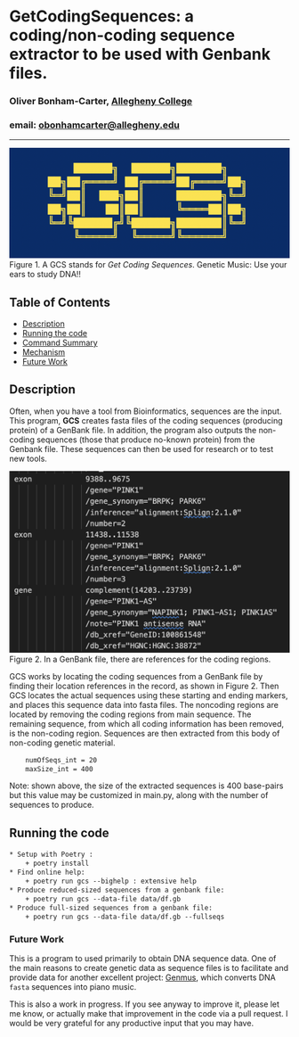 # GetCodingSequences: a coding/non-coding sequence extractor to be used with Genbank files.

### Oliver Bonham-Carter, [Allegheny College](https://allegheny.edu/)
### email: obonhamcarter@allegheny.edu

---
![logo](graphics/logo.png)
Figure 1. A GCS stands for _Get Coding Sequences_.
Genetic Music: Use your ears to study DNA!!

## Table of Contents

- [Description](#description)
- [Running the code](#running-the-code)
- [Command Summary](#command-summary)
- [Mechanism](#mechanism)
- [Future Work](#future-work)

## Description

Often, when you have a tool from Bioinformatics, sequences are the input. This program, **GCS** creates fasta files of the coding sequences (producing protein) of a GenBank file. In addition, the program also outputs the non-coding sequences (those that produce no-known protein) from the Genbank file. These sequences can then be used for research or to test new tools. 


![genbank record](graphics/genbankFile.png)
Figure 2. In a GenBank file, there are references for the coding regions. 

GCS works by locating the coding sequences from a GenBank file by finding their location references in the record, as shown in Figure 2. Then GCS locates the actual sequences using these starting and ending markers, and places this sequence data into fasta files. The noncoding regions are located by removing the coding regions from main sequence. The remaining sequence, from which all coding information has been removed, is the non-coding region. Sequences are then extracted from this body of non-coding genetic material. 

```
    numOfSeqs_int = 20
    maxSize_int = 400
```
Note: shown above, the size of the extracted sequences is 400 base-pairs but this value may be customized in main.py, along with the number of sequences to produce. 

## Running the code
```
* Setup with Poetry : 
    + poetry install
* Find online help:
    + poetry run gcs --bighelp : extensive help
* Produce reduced-sized sequences from a genbank file:
    + poetry run gcs --data-file data/df.gb
* Produce full-sized sequences from a genbank file:
    + poetry run gcs --data-file data/df.gb --fullseqs
```

### Future Work

This is a program to used primarily to obtain DNA sequence data.
One of the main reasons to create genetic data as sequence files is 
to facilitate and provide data for another excellent project:
[Genmus](https://github.com/developmentAC/geneticMusic),
which converts DNA `fasta` sequences into piano music.

This is also a work in progress. If you see anyway to improve it, 
please let me know, or actually make that improvement in the code
via a pull request. I would be very grateful for any productive input
that you may have. 
